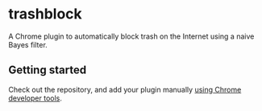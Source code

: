 trashblock
==========

A Chrome plugin to automatically block trash on the Internet using a naive Bayes filter.

## Getting started

Check out the repository, and add your plugin manually [using Chrome developer tools](https://developer.chrome.com/extensions/getstarted).

